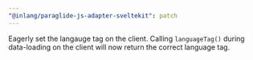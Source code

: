 ```yaml
---
"@inlang/paraglide-js-adapter-sveltekit": patch
---
```


Eagerly set the langauge tag on the client. Calling `languageTag()` during data-loading on the client will now return the correct language tag.
